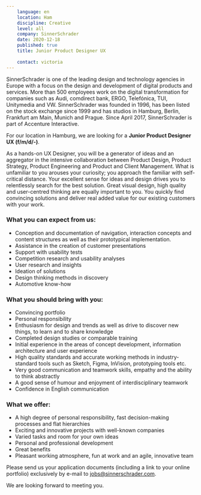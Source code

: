 ```yaml
---
    language: en
    location: Ham
    discipline: Creative
    level: all
    company: SinnerSchrader
    date: 2020-12-18
    published: true
    title: Junior Product Designer UX
    
    contact: victoria
---
```


SinnerSchrader is one of the leading design and technology agencies in Europe with a focus on the design and development of digital products and services. More than 500 employees work on the digital transformation for companies such as Audi, comdirect bank, ERGO, Telefónica, TUI, Unitymedia and VW. SinnerSchrader was founded in 1996, has been listed on the stock exchange since 1999 and has studios in Hamburg, Berlin, Frankfurt am Main, Munich and Prague. Since April 2017, SinnerSchrader is part of Accenture Interactive.
 
For our location in Hamburg, we are looking for a **Junior Product Designer UX (f/m/d/-)**.
 
As a hands-on UX Designer, you will be a generator of ideas and an aggregator in the intensive collaboration between Product Design, Product Strategy, Product Engineering and Product and Client Management. What is unfamiliar to you arouses your curiosity; you approach the familiar with self-critical distance. Your excellent sense for ideas and design drives you to relentlessly search for the best solution. Great visual design, high quality and user-centred thinking are equally important to you. You quickly find convincing solutions and deliver real added value for our existing customers with your work.

### What you can expect from us:

- Conception and documentation of navigation, interaction concepts and content structures as well as their prototypical implementation.
- Assistance in the creation of customer presentations
- Support with usability tests
- Competition research and usability analyses
- User research and insights
- Ideation of solutions
- Design thinking methods in discovery
- Automotive know-how

### What you should bring with you:

- Convincing portfolio
- Personal responsibility
- Enthusiasm for design and trends as well as drive to discover new things, to learn and to share knowledge
- Completed design studies or comparable training
- Initial experience in the areas of concept development, information architecture and user experience
- High quality standards and accurate working methods in industry-standard tools such as Sketch, Figma, InVision, prototyping tools etc.
- Very good communication and teamwork skills, empathy and the ability to think abstractly
- A good sense of humour and enjoyment of interdisciplinary teamwork
- Confidence in English communication

### What we offer:

- A high degree of personal responsibility, fast decision-making processes and flat hierarchies
- Exciting and innovative projects with well-known companies
- Varied tasks and room for your own ideas
- Personal and professional development
- Great benefits
- Pleasant working atmosphere, fun at work and an agile, innovative team

Please send us your application documents (including a link to your online portfolio) exclusively by e-mail to <jobs@sinnerschrader.com>. 

We are looking forward to meeting you.
